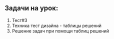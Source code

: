 ## Задачи на урок:

1. Тест#3
2. Техника тест дизайна - таблицы решений
3. Решение задач при помощи таблиц решений
